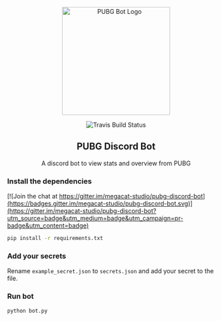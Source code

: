 <p align="center"><img width="250" src="https://i.imgur.com/mlVhzVq.png" alt="PUBG Bot Logo"></p>

<p align="center">
  <img src="https://travis-ci.org/MEGACAT-studio/pubg-discord-bot.svg?branch=master" alt="Travis Build Status"></a>
</p>

<h2 align="center">PUBG Discord Bot</h2>
<p align="center">A discord bot to view stats and overview from PUBG</p>

### Install the dependencies

[![Join the chat at https://gitter.im/megacat-studio/pubg-discord-bot](https://badges.gitter.im/megacat-studio/pubg-discord-bot.svg)](https://gitter.im/megacat-studio/pubg-discord-bot?utm_source=badge&utm_medium=badge&utm_campaign=pr-badge&utm_content=badge)

```bash
pip install -r requirements.txt
```

### Add your secrets
Rename `example_secret.json` to `secrets.json` and add your secret to the file.

### Run bot
```bash
python bot.py
```
